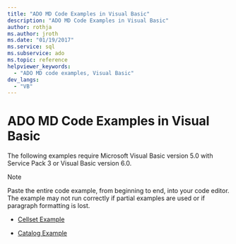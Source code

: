 ```yaml
---
title: "ADO MD Code Examples in Visual Basic"
description: "ADO MD Code Examples in Visual Basic"
author: rothja
ms.author: jroth
ms.date: "01/19/2017"
ms.service: sql
ms.subservice: ado
ms.topic: reference
helpviewer_keywords:
  - "ADO MD code examples, Visual Basic"
dev_langs:
  - "VB"
---
```

# ADO MD Code Examples in Visual Basic
The following examples require Microsoft Visual Basic version 5.0 with Service Pack 3 or Visual Basic version 6.0.  
  
> [!NOTE]
>  Paste the entire code example, from beginning to end, into your code editor. The example may not run correctly if partial examples are used or if paragraph formatting is lost.  
  
-   [Cellset Example](./cellset-example-vb.md)  
  
-   [Catalog Example](./catalog-example-vb.md)